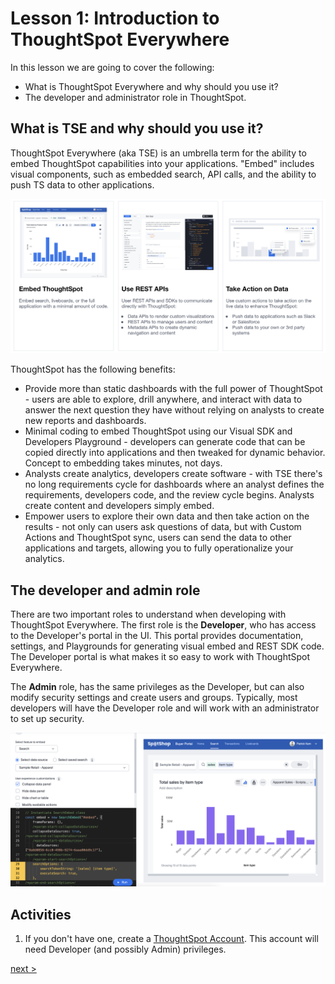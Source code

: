 # Lesson 1: Introduction to ThoughtSpot Everywhere

In this lesson we are going to cover the following:

* What is ThoughtSpot Everywhere and why should you use it?
* The developer and administrator role in ThoughtSpot.

## What is TSE and why should you use it?

ThoughtSpot Everywhere (aka TSE) is an umbrella term for the ability to embed ThoughtSpot capabilities into your applications.  "Embed" includes visual components, such as embedded search, API calls, and the ability to push TS data to other applications.  

![Embedding options with TSE](images/tse-options.png "TSE Options")

ThoughtSpot has the following benefits:

* Provide more than static dashboards with the full power of ThoughtSpot - users are able to explore, drill anywhere, and interact with data to answer the next question they have without relying on analysts to create new reports and dashboards.
* Minimal coding to embed ThoughtSpot using our Visual SDK and Developers Playground - developers can generate code that can be copied directly into applications and then tweaked for dynamic behavior.  Concept to embedding takes minutes, not days.
* Analysts create analytics, developers create software - with TSE there's no long requirements cycle for dashboards where an analyst defines the requirements, developers code, and the review cycle begins.  Analysts create content and developers simply embed.
* Empower users to explore their own data and then take action on the results - not only can users ask questions of data, but with Custom Actions and ThoughtSpot sync, users can send the data to other applications and targets, allowing you to fully operationalize your analytics.  

## The developer and admin role

There are two important roles to understand when developing with ThoughtSpot Everywhere.  The first role is the __Developer__, who has access to the Developer's portal in the UI.  This portal provides documentation, settings, and Playgrounds for generating visual embed and REST SDK code.  The Developer portal is what makes it so easy to work with ThoughtSpot Everywhere.

The __Admin__ role, has the same privileges as the Developer, but can also modify security settings and create users and groups.  Typically, most developers will have the Developer role and will work with an administrator to set up security.

![Developer playground](images/playground.png "Using the playground to generate code.")

## Activities

1. If you don't have one, create a [ThoughtSpot Account](https://www.thoughtspot.com/trial?tsref=ts-dev-training).  This account will need Developer (and possibly Admin) privileges.

[next >](../lesson-02-setting-up/README-02.md)